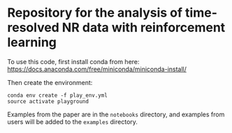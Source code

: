 # Repository for the analysis of time-resolved NR data with reinforcement learning

To use this code, first install conda from here: https://docs.anaconda.com/free/miniconda/miniconda-install/

Then create the environment:
```
conda env create -f play_env.yml
source activate playground
```

Examples from the paper are in the `notebooks` directory, and examples from users will be added to
the `examples` directory.
